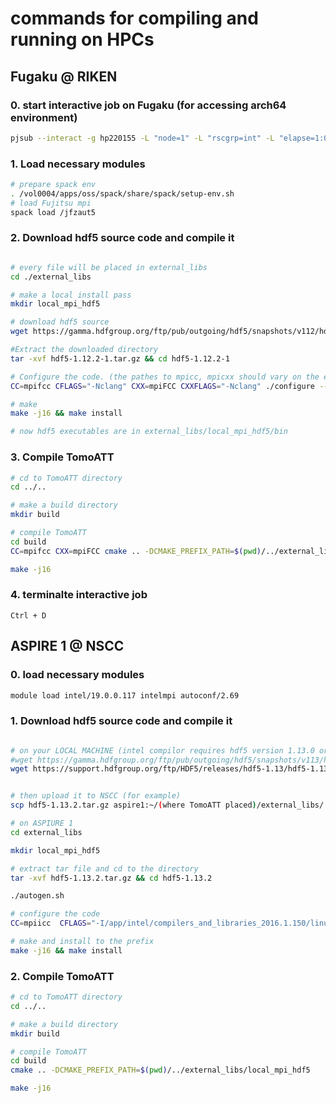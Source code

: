 # commands for compiling and running on HPCs


## Fugaku @ RIKEN

### 0. start interactive job on Fugaku (for accessing arch64 environment)

```bash 
pjsub --interact -g hp220155 -L "node=1" -L "rscgrp=int" -L "elapse=1:00:00" --sparam "wait-time=600" -x PJM_LLIO_GFSCACHE=/vol0004 --no-check-directory     
```


### 1. Load necessary modules 
```bash
# prepare spack env
. /vol0004/apps/oss/spack/share/spack/setup-env.sh
# load Fujitsu mpi
spack load /jfzaut5
```


### 2. Download hdf5 source code and compile it
```bash

# every file will be placed in external_libs
cd ./external_libs

# make a local install pass
mkdir local_mpi_hdf5

# download hdf5 source
wget https://gamma.hdfgroup.org/ftp/pub/outgoing/hdf5/snapshots/v112/hdf5-1.12.2-1.tar.gz

#Extract the downloaded directory
tar -xvf hdf5-1.12.2-1.tar.gz && cd hdf5-1.12.2-1

# Configure the code. (the pathes to mpicc, mpicxx should vary on the environment)
CC=mpifcc CFLAGS="-Nclang" CXX=mpiFCC CXXFLAGS="-Nclang" ./configure --enable-parallel --enable-unsupported --enable-shared --enable-cxx --prefix=$(pwd)/../local_mpi_hdf5

# make
make -j16 && make install

# now hdf5 executables are in external_libs/local_mpi_hdf5/bin
```

### 3. Compile TomoATT
```bash
# cd to TomoATT directory
cd ../..

# make a build directory
mkdir build

# compile TomoATT
cd build
CC=mpifcc CXX=mpiFCC cmake .. -DCMAKE_PREFIX_PATH=$(pwd)/../external_libs/local_mpi_hdf5

make -j16
```

### 4. terminalte interactive job
`Ctrl + D`




## ASPIRE 1 @ NSCC

### 0. load necessary modules
```bash
module load intel/19.0.0.117 intelmpi autoconf/2.69
```

### 1. Download hdf5 source code and compile it
```bash

# on your LOCAL MACHINE (intel compilor requires hdf5 version 1.13.0 or higher)
#wget https://gamma.hdfgroup.org/ftp/pub/outgoing/hdf5/snapshots/v113/hdf5-1.13.0-rc6.tar.gz
wget https://support.hdfgroup.org/ftp/HDF5/releases/hdf5-1.13/hdf5-1.13.2/src/hdf5-1.13.2.tar.gz


# then upload it to NSCC (for example)
scp hdf5-1.13.2.tar.gz aspire1:~/(where TomoATT placed)/external_libs/

# on ASPIURE 1
cd external_libs

mkdir local_mpi_hdf5

# extract tar file and cd to the directory
tar -xvf hdf5-1.13.2.tar.gz && cd hdf5-1.13.2

./autogen.sh

# configure the code
CC=mpiicc  CFLAGS="-I/app/intel/compilers_and_libraries_2016.1.150/linux/mpi/intel64/include -L/app/intel/compilers_and_libraries_2016.1.150/linux/mpi/intel64/lib -fPIC -O3 -xHost -ip -fno-alias -align"  CXX=mpiicpc  CXXFLAGS="-I/app/intel/compilers_and_libraries_2016.1.150/linux/mpi/intel64/include -L/app/intel/compilers_and_libraries_2016.1.150/linux/mpi/intel64/lib -fPIC -O3 -xHost -ip -fno-alias -align" ./configure --with-pic --enable-parallel --enable-unsupported --enable-shared --enable-cxx --prefix=$(pwd)/../local_mpi_hdf5

# make and install to the prefix
make -j16 && make install

```

### 2. Compile TomoATT
```bash
# cd to TomoATT directory
cd ../..

# make a build directory
mkdir build

# compile TomoATT
cd build
cmake .. -DCMAKE_PREFIX_PATH=$(pwd)/../external_libs/local_mpi_hdf5

make -j16
```

